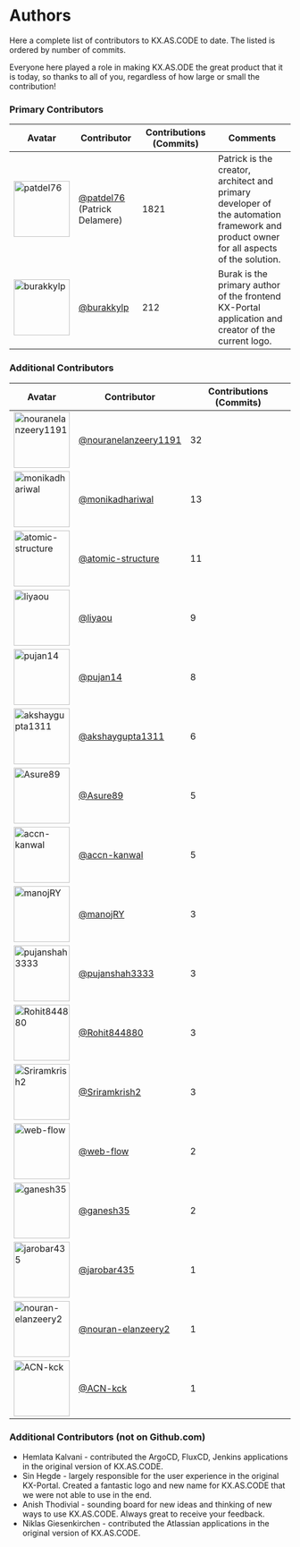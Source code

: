 # Authors

Here a complete list of contributors to KX.AS.CODE to date.
The listed is ordered by number of commits. 

Everyone here played a role in making KX.AS.ODE the great product that it is today, so thanks to all of you, regardless of how large or small the contribution!

### Primary Contributors

| Avatar | Contributor | Contributions (Commits) | Comments |
---------|-------------|---------------|---------------|
|  <img alt="patdel76" src="https://avatars.githubusercontent.com/u/8320300?v=4" width="100"> | [@patdel76](src="https://github.com/patdel76) <br />(Patrick Delamere) | 1821 | Patrick is the creator, architect and primary <br />developer of the automation framework and <br />product owner for all aspects of the solution. |
|  <img alt="burakkylp" src="https://avatars.githubusercontent.com/u/35352534?v=4" width="100"> | [@burakkylp](src="https://github.com/burakkylp) | 212 | Burak is the primary author of the frontend <br /> KX-Portal application and creator of the <br />current logo. |

### Additional Contributors

| Avatar | Contributor | Contributions (Commits) |
---------|-------------|---------------|
|  <img alt="nouranelanzeery1191" src="https://avatars.githubusercontent.com/u/47716008?v=4" width="100"> | [@nouranelanzeery1191](src="https://github.com/nouranelanzeery1191) | 32 |
|  <img alt="monikadhariwal" src="https://avatars.githubusercontent.com/u/76562473?v=4" width="100"> | [@monikadhariwal](src="https://github.com/monikadhariwal) | 13 |
|  <img alt="atomic-structure" src="https://avatars.githubusercontent.com/u/30082263?v=4" width="100"> | [@atomic-structure](src="https://github.com/atomic-structure) | 11 |
|  <img alt="liyaou" src="https://avatars.githubusercontent.com/u/105428163?v=4" width="100"> | [@liyaou](https://github.com/liyaou) | 9 |
|  <img alt="pujan14" src="https://avatars.githubusercontent.com/u/8578303?v=4" width="100"> | [@pujan14](src="https://github.com/pujan14) | 8 |
|  <img alt="akshaygupta1311" src="https://avatars.githubusercontent.com/u/43351926?v=4" width="100"> | [@akshaygupta1311](src="https://github.com/akshaygupta1311) | 6 |
|  <img alt="Asure89" src="https://avatars.githubusercontent.com/u/20336951?v=4" width="100"> | [@Asure89](src="https://github.com/Asure89) | 5 |
|  <img alt="accn-kanwal" src="https://avatars.githubusercontent.com/u/63425773?v=4" width="100"> | [@accn-kanwal](src="https://github.com/accn-kanwal) | 5 |
|  <img alt="manojRY" src="https://avatars.githubusercontent.com/u/16360625?v=4" width="100"> | [@manojRY](src="https://github.com/manojRY) | 3 |
|  <img alt="pujanshah3333" src="https://avatars.githubusercontent.com/u/71491747?v=4" width="100"> | [@pujanshah3333](src="https://github.com/pujanshah3333) | 3 |
|  <img alt="Rohit844880" src="https://avatars.githubusercontent.com/u/49117524?v=4" width="100"> | [@Rohit844880](src="https://github.com/Rohit844880) | 3 |
|  <img alt="Sriramkrish2" src="https://avatars.githubusercontent.com/u/55122504?v=4" width="100"> | [@Sriramkrish2](src="https://github.com/Sriramkrish2) | 3 |
|  <img alt="web-flow" src="https://avatars.githubusercontent.com/u/19864447?v=4" width="100"> | [@web-flow](src="https://github.com/web-flow) | 2 |
|  <img alt="ganesh35" src="https://avatars.githubusercontent.com/u/6005210?v=4" width="100"> | [@ganesh35](src="https://github.com/ganesh35) | 2 |
|  <img alt="jarobar435" src="https://avatars.githubusercontent.com/u/14972707?v=4" width="100"> | [@jarobar435](src="https://github.com/jarobar435) | 1 |
|  <img alt="nouran-elanzeery2" src="https://avatars.githubusercontent.com/u/50950422?v=4" width="100"> | [@nouran-elanzeery2](src="https://github.com/nouran-elanzeery2) | 1 |
|  <img alt="ACN-kck" src="https://avatars.githubusercontent.com/u/16131873?v=4" width="100"> | [@ACN-kck](src="https://github.com/ACN-kck) | 1 |

### Additional Contributors (not on Github.com)

- Hemlata Kalvani - contributed the ArgoCD, FluxCD, Jenkins applications in the original version of KX.AS.CODE. 
- Sin Hegde - largely responsible for the user experience in the original KX-Portal. Created a fantastic logo and new name for KX.AS.CODE that we were not able to use in the end.
- Anish Thodivial - sounding board for new ideas and thinking of new ways to use KX.AS.CODE. Always great to receive your feedback.
- Niklas Giesenkirchen - contributed the Atlassian applications in the original version of KX.AS.CODE.
